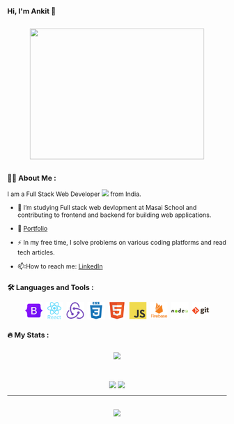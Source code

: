 
<!-- <div id="header" align="center">
  <img src="https://media.giphy.com/media/M9gbBd9nbDrOTu1Mqx/giphy.gif" width="100"/>
</div>

<div id="badges" align="center">
  <a href="www.linkedin.com/in/ankit-patil-948036196">
    <img src="https://img.shields.io/badge/LinkedIn-blue?style=for-the-badge&logo=linkedin&logoColor=white" alt="LinkedIn Badge"/>
  </a>
</div>


<div align="center">
<img src="https://komarev.com/ghpvc/?username=ankit2341&style=flat-square&color=blue" alt=""/>
</div> -->

### Hi, I'm Ankit 👋

<div align="center" style="margin:30px;">
<img src="https://cdn.dribbble.com/users/1025838/screenshots/6220885/devguy3.gif" width="400" height="300"/>
</div> 


<!-- <div align="center">
  <img src="https://media.giphy.com/media/dWesBcTLavkZuG35MI/giphy.gif" width="600" height="300"/>
</div> -->

### :man_technologist: About Me :

I am a Full Stack Web Developer <img src="https://media.giphy.com/media/WUlplcMpOCEmTGBtBW/giphy.gif" width="30"> from India.

- :telescope: I’m studying Full stack web devlopment at Masai School and contributing to frontend and backend for building web applications.

- :telescope: <a href="https://ankit2341.github.io" target="_blank">Portfolio</a>

- :zap: In my free time, I solve problems on various coding platforms and read tech articles.

- 📫:How to reach me: <a href="https://www.linkedin.com/in/ankit-patil-948036196/" target="_blank">LinkedIn
  </a>


### :hammer_and_wrench: Languages and Tools :

<div align="center">
  <img src="https://github.com/devicons/devicon/blob/master/icons/bootstrap/bootstrap-original.svg" title="BootStrap" alt="Java" width="40" height="40"/>&nbsp;
  <img src="https://github.com/devicons/devicon/blob/master/icons/react/react-original-wordmark.svg" title="React" alt="React" width="40" height="40"/>&nbsp;
<!--   <img src="https://github.com/devicons/devicon/blob/master/icons/spring/spring-original-wordmark.svg" title="Spring" alt="Spring" width="40" height="40"/>&nbsp; -->
<!--   <img src="https://github.com/devicons/devicon/blob/master/icons/materialui/materialui-original.svg" title="Material UI" alt="Material UI" width="40" /height="40"/>&nbsp; -->
<!--   <img src="https://github.com/devicons/devicon/blob/master/icons/flutter/flutter-original.svg" title="Flutter" alt="Flutter" width="40" height="40"/>&nbsp; -->
  <img src="https://github.com/devicons/devicon/blob/master/icons/redux/redux-original.svg" title="Redux" alt="Redux " width="40" height="40"/>&nbsp;
  <img src="https://github.com/devicons/devicon/blob/master/icons/css3/css3-plain-wordmark.svg"  title="CSS3" alt="CSS" width="40" height="40"/>&nbsp;
  <img src="https://github.com/devicons/devicon/blob/master/icons/html5/html5-original.svg" title="HTML5" alt="HTML" width="40" height="40"/>&nbsp;
  <img src="https://github.com/devicons/devicon/blob/master/icons/javascript/javascript-original.svg" title="JavaScript" alt="JavaScript" width="40" height="40"/>&nbsp;
  <img src="https://github.com/devicons/devicon/blob/master/icons/firebase/firebase-plain-wordmark.svg" title="Firebase" alt="Firebase" width="40" height="40"/>&nbsp;
<!--   <img src="https://github.com/devicons/devicon/blob/master/icons/gatsby/gatsby-original.svg" title="Gatsby"  alt="Gatsby" width="40" height="40"/>&nbsp; -->
<!--   <img src="https://github.com/devicons/devicon/blob/master/icons/mysql/mysql-original-wordmark.svg" title="MySQL"  alt="MySQL" width="40" height="40"/>&nbsp; -->
  <img src="https://github.com/devicons/devicon/blob/master/icons/nodejs/nodejs-original-wordmark.svg" title="NodeJS" alt="NodeJS" width="40" height="40"/>&nbsp;
<!--   <img src="https://github.com/devicons/devicon/blob/master/icons/amazonwebservices/amazonwebservices-plain-wordmark.svg" title="AWS" alt="AWS" width="40" height="40"/>&nbsp; -->
  <img src="https://github.com/devicons/devicon/blob/master/icons/git/git-original-wordmark.svg" title="Git" **alt="Git" width="40" height="40"/>
  
</div>

### :fire: My Stats :

<div align="center" style="margin:30px;">
<img src="https://github-profile-trophy.vercel.app/?username=ankit2341&theme=onedark&background=000000"/>
</div> 

<br/>
<div align="center" display="flex" style="justify-content:space-evenly;">
  <img src="https://github-readme-stats.vercel.app/api?username=ankit2341&show_icons=true&theme=dark&background=000000"/>
<img src="https://github-readme-stats.vercel.app/api/top-langs/?username=ankit2341&theme=dark&background=000000"/>
</div> 
<hr/>
<br/>
<div align="center">
<img src="http://github-readme-streak-stats.herokuapp.com?user=ankit2341&theme=dark"/>
</div>   
<!--
**ankit2341/ankit2341** is a ✨ _special_ ✨ repository because its `README.md` (this file) appears on your GitHub profile.

Here are some ideas to get you started:

- 🔭 I’m currently working on ...
- 🌱 I’m currently learning ...
- 👯 I’m looking to collaborate on ...
- 🤔 I’m looking for help with ...
- 💬 Ask me about ...
- 📫 How to reach me: ...
- 😄 Pronouns: ...
- ⚡ Fun fact: ...
-->
